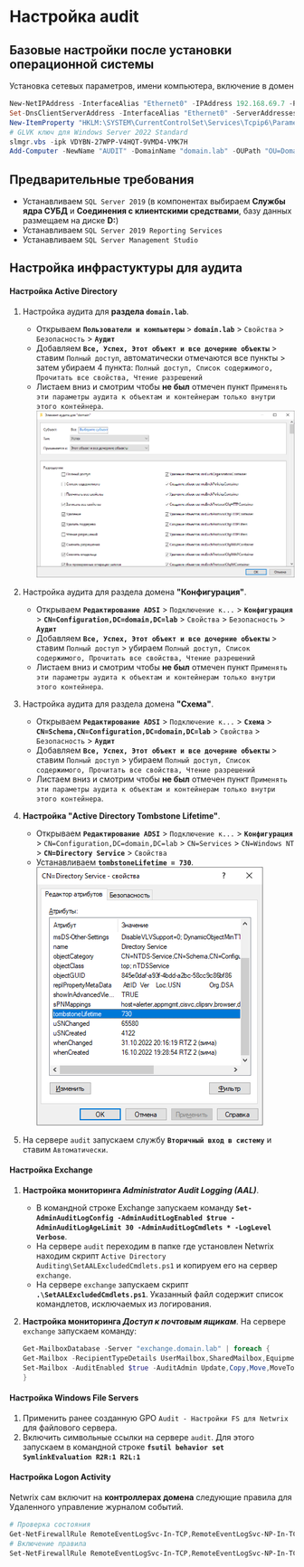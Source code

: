 # Настройка audit

## Базовые настройки после установки операционной системы

Установка сетевых параметров, имени компьютера, включение в домен

```powershell
New-NetIPAddress -InterfaceAlias "Ethernet0" -IPAddress 192.168.69.7 -PrefixLength 24 -DefaultGateway 192.168.69.254
Set-DnsClientServerAddress -InterfaceAlias "Ethernet0" -ServerAddresses ("192.168.69.1","192.168.69.2")
New-ItemProperty "HKLM:\SYSTEM\CurrentControlSet\Services\Tcpip6\Parameters\" -Name "DisabledComponents" -Value 0xffffffff -PropertyType "DWord"
# GLVK ключ для Windows Server 2022 Standard
slmgr.vbs -ipk VDYBN-27WPP-V4HQT-9VMD4-VMK7H
Add-Computer -NewName "AUDIT" -DomainName "domain.lab" -OUPath "OU=Domain Servers,DC=domain,DC=lab" -Credential "Администратор@domain.lab" -Restart -Force
```

## Предварительные требования

- Устанавливаем `SQL Server 2019` (в компонентах выбираем **Службы ядра СУБД** и **Соединения с клиентскими средствами**, базу данных размещаем на диске **D:**)
- Устанавливаем `SQL Server 2019 Reporting Services`
- Устанавливаем `SQL Server Management Studio`

## Настройка инфрастуктуры для аудита

#### Настройка Active Directory

1. Настройка аудита для **раздела `domain.lab`**.
   - Открываем **`Пользователи и компьютеры`** > **`domain.lab`** > `Свойства` > `Безопасность` > **`Аудит`** 
   - Добавляем **`Все, Успех, Этот объект и все дочерние объекты`** > ставим `Полный доступ`, автоматически отмечаются все пункты > затем убираем 4 пункта: `Полный доступ, Список содержимого, Прочитать все свойства, Чтение разрешений` 
   - Листаем вниз и смотрим чтобы **не был** отмечен пункт `Применять эти параметры аудита к объектам и контейнерам только внутри этого контейнера`.
   ![audit_example_1](audit_example_1.png)

2. Настройка аудита для раздела домена **"Конфигурация"**.
   - Открываем **`Редактирование ADSI`** > `Подключение к...` > **`Конфигурация`** > **`CN=Configuration,DC=domain,DC=lab`** > `Свойства` > `Безопасность` > **`Аудит`** 
   - Добавляем **`Все, Успех, Этот объект и все дочерние объекты`** > ставим `Полный доступ` > убираем `Полный доступ, Список содержимого, Прочитать все свойства, Чтение разрешений` 
   - Листаем вниз и смотрим чтобы **не был** отмечен пункт `Применять эти параметры аудита к объектам и контейнерам только внутри этого контейнера`.

3. Настройка аудита для раздела домена **"Схема"**.
   - Открываем **`Редактирование ADSI`** > `Подключение к...` > **`Схема`** > **`CN=Schema,CN=Configuration,DC=domain,DC=lab`** > `Свойства` > `Безопасность` > **`Аудит`** 
   - Добавляем **`Все, Успех, Этот объект и все дочерние объекты`** > ставим `Полный доступ` > убираем `Полный доступ, Список содержимого, Прочитать все свойства, Чтение разрешений` 
   - Листаем вниз и смотрим чтобы **не был** отмечен пункт `Применять эти параметры аудита к объектам и контейнерам только внутри этого контейнера`.

4. **Настройка "Active Directory Tombstone Lifetime"**.
   - Открываем **`Редактирование ADSI`** > `Подключение к...` > **`Конфигурация`** > `CN=Configuration,DC=domain,DC=lab` > `CN=Services` > `CN=Windows NT` > **`CN=Directory Service`** > `Свойства` 
   - Устанавливаем **`tombstoneLifetime = 730`**.
   ![audit_example_2](audit_example_2.png)

5. На сервере `audit` запускаем службу **`Вторичный вход в систему`** и ставим `Автоматически`.

#### Настройка Exchange

1. **Настройка мониторинга *Administrator Audit Logging (AAL)***.
   - В командной строке Exchange запускаем команду **`Set-AdminAuditLogConfig -AdminAuditLogEnabled $true -AdminAuditLogAgeLimit 30 -AdminAuditLogCmdlets * -LogLevel Verbose`**.
   - На сервере `audit` переходим в папке где установлен Netwrix находим скрипт `Active Directory Auditing\SetAALExcludedCmdlets.ps1` и копируем его на сервер `exchange`.
   - На сервере `exchange` запускаем скрипт **`.\SetAALExcludedCmdlets.ps1`**. Указанный файл содержит список командлетов, исключаемых из логирования.
2. **Настройка мониторинга *Доступ к почтовым ящикам***.
   На сервере `exchange` запускаем команду:

   ```powershell
   Get-MailboxDatabase -Server "exchange.domain.lab" | foreach { 
   Get-Mailbox -RecipientTypeDetails UserMailbox,SharedMailbox,EquipmentMailbox,LinkedMailbox,RoomMailbox | `
   Set-Mailbox -AuditEnabled $true -AuditAdmin Update,Copy,Move,MoveToDeletedItems,SoftDelete,HardDelete,FolderBind,SendAs,SendOnBehalf,MessageBind,Create -AuditDelegate Update,Move,MoveToDeletedItems,SoftDelete,HardDelete,FolderBind,SendAs,SendOnBehalf,Create 
   }
   ```

#### Настройка Windows File Servers

1. Применить ранее созданную GPO `Audit - Настройки FS для Netwrix` для файлового сервера.
2. Включить символьные ссылки на сервере `audit`. Для этого запускаем в командной строке **`fsutil behavior set SymlinkEvaluation R2R:1 R2L:1`**

#### Настройка Logon Activity

Netwrix сам включит на **контроллерах домена** следующие правила для Удаленного управление журналом событий.

```powershell
# Проверка состояния
Get-NetFirewallRule RemoteEventLogSvc-In-TCP,RemoteEventLogSvc-NP-In-TCP,RemoteEventLogSvc-RPCSS-In-TCP | Format-Table
# Включение правила
Set-NetFirewallRule RemoteEventLogSvc-In-TCP,RemoteEventLogSvc-NP-In-TCP,RemoteEventLogSvc-RPCSS-In-TCP -Enabled True
```
